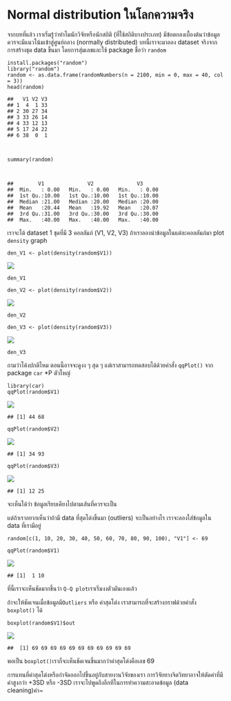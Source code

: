 # Normal distribution ในโลกความจริง

จากบทที่แล้ว เราเริ่มรู้ว่าทำไมนักวิจัยหรือนักสถิติ (ที่ใช้สถิติบางประเภท) มีข้อตกลงเบื้องต้นว่าข้อมูลควรจะมีแนวโน้มเข้าสู่ศูนย์กลาง (normally
distributed) บทนี้เราจะมาลอง dataset จริงจากการสร้างชุด data ขึ้นมา โดยการสุ่มเลขและใช้ package ชื่อว่า `random`

    install.packages("random")
    library("random")
    random <- as.data.frame(randomNumbers(n = 2100, min = 0, max = 40, col = 3))
    head(random) 

    ##   V1 V2 V3
    ## 1  4  1 33
    ## 2 30 27 34
    ## 3 33 26 14
    ## 4 33 12 13
    ## 5 17 24 22
    ## 6 38  0  1



    summary(random)



    ##        V1              V2              V3       
    ##  Min.   : 0.00   Min.   : 0.00   Min.   : 0.00  
    ##  1st Qu.:10.00   1st Qu.:10.00   1st Qu.:10.00  
    ##  Median :21.00   Median :20.00   Median :20.00  
    ##  Mean   :20.44   Mean   :19.92   Mean   :20.07  
    ##  3rd Qu.:31.00   3rd Qu.:30.00   3rd Qu.:30.00  
    ##  Max.   :40.00   Max.   :40.00   Max.   :40.00

เราจะได้ dataset 1 ชุดที่มี 3 คอลลัมภ์ (V1, V2, V3)
ถ้าเราลองนำข้อมูลในแต่ละคอลลัมภ์มา plot `density` graph

    den_V1 <- plot(density(random$V1))

![](docs/outliers_1_files/figure-markdown_strict/unnamed-chunk-2-1.png)

    den_V1

    den_V2 <- plot(density(random$V2))

![](docs/outliers_1_files/figure-markdown_strict/unnamed-chunk-2-2.png)

    den_V2

    den_V3 <- plot(density(random$V3))

![](docs/outliers_1_files/figure-markdown_strict/unnamed-chunk-2-3.png)

    den_V3


ถามว่าโค้งปกติไหม ตอนนี้อาจจะดูงง ๆ สุด ๆ แต่เราสามารถทดสอบได้ด้วยคำสั่ง `qqPlot()` จาก package `car` \*P ตัวใหญ่

    library(car)
    qqPlot(random$V1)

![](docs/outliers_1_files/figure-markdown_strict/unnamed-chunk-3-1.png)

    ## [1] 44 68

    qqPlot(random$V2)

![](docs/outliers_1_files/figure-markdown_strict/unnamed-chunk-3-2.png)

    ## [1] 34 93

    qqPlot(random$V3)

![](docs/outliers_1_files/figure-markdown_strict/unnamed-chunk-3-3.png)

    ## [1] 12 25

จะเห็นได้ว่า ข้อมูลเรียบเคียงไปตามเส้นที่ควรจะเป็น

แต่ถ้าเราอยากเห็นว่าถ้ามี data ที่สุดโต่งขึ้นมา (outliers) จะเป็นอย่างไร
เราจะลองใส่ข้อมูลใน data ที่เรามีอยู่

    random[c(1, 10, 20, 30, 40, 50, 60, 70, 80, 90, 100), "V1"] <- 69

    qqPlot(random$V1)

![](docs/outliers_1_files/figure-markdown_strict/unnamed-chunk-4-1.png)

    ## [1]  1 10

ที่นี้เราจะเห็นชัดมากขึ้นว่า `Q-Q plot`เราเริ่มงงตัวมันเองแล้ว

ถ้าจะให้ชัดเจนเมื่อข้อมูลมี`Outliers` หรือ ค่าสุดโต่ง
เราสามารถที่จะสร้างกราฟด้วยคำสั่ง `boxplot()` ได้

    boxplot(random$V1)$out

![](outliers_1_files/figure-markdown_strict/unnamed-chunk-5-1.png)

    ##  [1] 69 69 69 69 69 69 69 69 69 69 69

พอเป็น `boxplot()`เราก็จะเห็นชัดเจนขึ้นมากว่าค่าสุดโต่งคือเลข 69

การแทนที่ค่าสุดโต่งหรือกำจัดออกไปขึ้นอยู่กับสายงานวิจัยของเรา การวิจัยทางจิตวิทยาอาจให้ตัดค่าที่มีค่าสูงกว่า +3SD หรือ -3SD เราจะไปพูดถึงอีกทีในการทำความสะอาดข้อมูล (data cleaning)ค่า~
